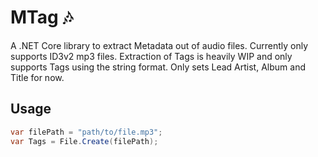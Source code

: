# MTag 🎶
A .NET Core library to extract Metadata out of audio files. Currently only supports ID3v2 mp3 files.
Extraction of Tags is heavily WIP and only supports Tags using the string format. Only sets Lead Artist, Album and Title for now.

## Usage
```csharp
var filePath = "path/to/file.mp3";
var Tags = File.Create(filePath);
```

